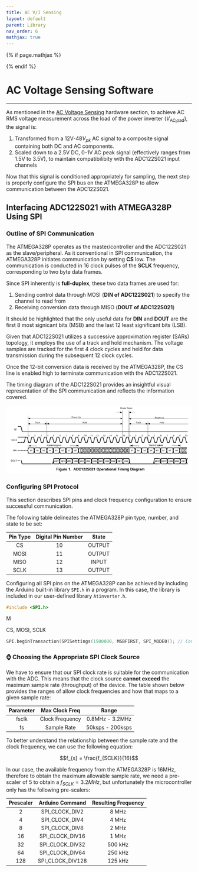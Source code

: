 ```yaml
---
title: AC V/I Sensing
layout: default
parent: Library
nav_order: 6
mathjax: true
---
```


<!-- To enable math equation formatting -->
{% if page.mathjax %}
  <!-- Polyfill for older browsers (optional) -->
  <script type="text/javascript" async 
    src="https://polyfill.io/v3/polyfill.min.js?features=es6">
  </script>

  <!-- MathJax v3 for LaTeX rendering -->
  <script type="text/javascript" async 
    id="MathJax-script" 
    src="https://cdn.jsdelivr.net/npm/mathjax@3/es5/tex-mml-chtml.js">
  </script>

  <!-- Custom MathJax Configuration -->
  <script type="text/javascript">
    MathJax = {
      tex: {
        inlineMath: [['$', '$'], ['\\(', '\\)']],
        displayMath: [['$$', '$$'], ['\\[', '\\]']],
      }
    };
  </script>
{% endif %}

# **AC Voltage Sensing Software**
---

As mentioned in the [AC Voltage Sensing](../../hardware/a_v2_hw) hardware section, to achieve AC RMS voltage measurement across the load of the power inverter ($V_{\mathrm{AC_load}}$), the signal is:
1. Transformed from a 12V-48$V_{pk}$ AC signal to a composite signal containing both DC and AC components.
2. Scaled down to a 2.5V DC, 0-1V AC peak signal (effectively ranges from 1.5V to 3.5V), to maintain compatibilibity with the ADC122S021 input channels

Now that this signal is conditioned appropriately for sampling, the next step is properly configure the SPI bus on the ATMEGA328P to allow communication between the ADC122S021.

## **Interfacing ADC122S021 with ATMEGA328P Using SPI**

### Outline of SPI Communication

The ATMEGA328P operates as the master/controller and the ADC122S021 as the slave/peripheral. As it conventional in SPI communication, the ATMEGA328P initiates communication by setting **CS** low. The communication is conducted in 16 clock pulses of the **SCLK** frequency, corresponding to two byte data frames. 

Since SPI inherently is **full-duplex**, these two data frames are used for:
1. Sending control data through MOSI (**DIN of ADC122S021**) to specify the channel to read from 
2. Receiving conversion data through MISO (**DOUT of ADC122S021**)

It should be highlighted that the only useful data for **DIN** and **DOUT** are the first 8 most signicant bits (MSB) and the last 12 least significant bits (LSB). 

Given that ADC122S021 utilizes a successive approximation register (SARs) topology, it employs the use of a track and hold mechanism. The voltage samples are tracked for the first 4 clock cycles and held for data transmission during the subsequent 12 clock cycles.

Once the 12-bit conversion data is received by the ATMEGA328P, the CS line is enabled high to terminate communication with the ADC122S021.

The timing diagram of the ADC122S021 provides an insightful visual representation of the SPI communication and reflects the information covered.

![ADC122S021 Operational Timing Diagram](../../images/ADC122S021_timing_diagram.png)

### Configuring SPI Protocol

This section describes SPI pins and clock frequency configuration to ensure successful communication.

The following table delineates the ATMEGA328P pin type, number, and state to be set:

| Pin Type | Digital Pin Number    | State   |
|:--------:|:---------------------:|:-------:|
| CS       | 10                    | OUTPUT  |
| MOSI     | 11                    | OUTPUT  | 
| MISO     | 12                    | INPUT   | 
| SCLK     | 13                    | OUTPUT  |

Configuring all SPI pins on the ATMEGA328P can be achieved by including the Arduino built-in library `SPI.h` in a program. In this case, the library is included in our user-defined library `Atinverter.h`.

```cpp
#include <SPI.h>
```

M

CS, MOSI, SCLK

```cpp
SPI.beginTransaction(SPISettings(1500000, MSBFIRST, SPI_MODE0)); // Configure and start comms
```

### ⌚ Choosing the Appropriate SPI Clock Source

We have to ensure that our SPI clock rate is suitable for the communication with the ADC. This means that the clock source **cannot exceed** the maximum sample rate (throughput) of the device. The table shown below provides the ranges of allow clock frequencies and how that maps to a given sample rate:

| Parameter    | Max Clock Freq    | Range            |
|:------------:|:-----------------:|:----------------:|
| fsclk        | Clock Frequency   | 0.8MHz - 3.2MHz  |
| fs           | Sample Rate       | 50ksps - 200ksps |  

To better understand the relationship between the sample rate and the clock frequency, we can use the following equation:

$$f_{s} = \frac{f_{SCLK}}{16}$$

In our case, the available frequency from the ATMEGA328P is 16MHz, therefore to obtain the maximum allowable sample rate, we need a pre-scaler of 5 to obtain a $f_{SCLK} = 3.2MHz$, but unfortunately the microcontroller only has the following pre-scalers:

| Prescaler     | Arduino Command      | Resulting Frequency  |
|:-------------:|:--------------------:|:--------------------:|
| 2             | SPI_CLOCK_DIV2       | 8 MHz                |
| 4             | SPI_CLOCK_DIV4       | 4 MHz                |
| 8             | SPI_CLOCK_DIV8       | 2 MHz                |
| 16            | SPI_CLOCK_DIV16      | 1 MHz                |
| 32            | SPI_CLOCK_DIV32      | 500 kHz              |
| 64            | SPI_CLOCK_DIV64      | 250 kHz              |
| 128           | SPI_CLOCK_DIV128     | 125 kHz              |
